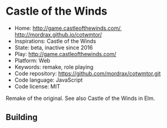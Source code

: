 # Castle of the Winds

- Home: http://game.castleofthewinds.com/, http://mordrax.github.io/cotwmtor/
- Inspirations: Castle of the Winds
- State: beta, inactive since 2016
- Play: http://game.castleofthewinds.com/
- Platform: Web
- Keywords: remake, role playing
- Code repository: https://github.com/mordrax/cotwmtor.git
- Code language: JavaScript
- Code license: MIT

Remake of the original.
See also Castle of the Winds in Elm.

## Building
